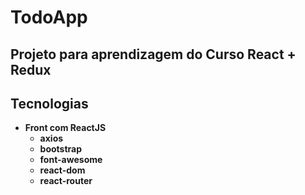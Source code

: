# TodoApp
## Projeto para aprendizagem do Curso React + Redux

## Tecnologias

- **Front com ReactJS**
    - **axios**
    - **bootstrap**
    - **font-awesome**
    - **react-dom**
    - **react-router**
